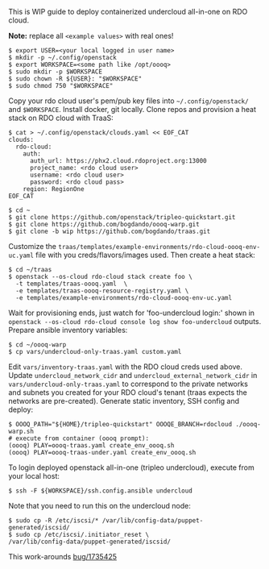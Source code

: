 This is WIP guide to deploy containerized undercloud all-in-one on RDO cloud.

**Note:** replace all `<example values>` with real ones!

```
$ export USER=<your local logged in user name>
$ mkdir -p ~/.config/openstack
$ export WORKSPACE=<some path like /opt/oooq>
$ sudo mkdir -p $WORKSPACE
$ sudo chown -R ${USER}: "$WORKSPACE"
$ sudo chmod 750 "$WORKSPACE"
```

Copy your rdo cloud user's pem/pub key files into `~/.config/openstack/`
and `$WORKSPACE`.
Install docker, git locally.
Clone repos and provision a heat stack on RDO cloud with TraaS:

```
$ cat > ~/.config/openstack/clouds.yaml << EOF_CAT
clouds:
  rdo-cloud:
    auth:
      auth_url: https://phx2.cloud.rdoproject.org:13000
      project_name: <rdo cloud user>
      username: <rdo cloud user>
      password: <rdo cloud pass>
    region: RegionOne
EOF_CAT

$ cd ~
$ git clone https://github.com/openstack/tripleo-quickstart.git
$ git clone https://github.com/bogdando/oooq-warp.git
$ git clone -b wip https://github.com/bogdando/traas.git
```
Customize the
`traas/templates/example-environments/rdo-cloud-oooq-env-uc.yaml`
file with you creds/flavors/images used. Then create a heat stack:
```
$ cd ~/traas
$ openstack --os-cloud rdo-cloud stack create foo \
  -t templates/traas-oooq.yaml  \
  -e templates/traas-oooq-resource-registry.yaml \
  -e templates/example-environments/rdo-cloud-oooq-env-uc.yaml
```

Wait for provisioning ends, just watch for 'foo-undercloud login:' shown in
`openstack --os-cloud rdo-cloud console log show foo-undercloud` outputs.
Prepare ansible inventory variables:

```
$ cd ~/oooq-warp
$ cp vars/undercloud-only-traas.yaml custom.yaml
```

Edit `vars/inventory-traas.yaml` with the RDO cloud creds used above.
Update `undercloud_network_cidr` and `undercloud_external_network_cidr`
in `vars/undercloud-only-traas.yaml` to correspond to the private networks and
subnets you created for your RDO cloud's tenant (traas expects the networks are
pre-created). Generate static inventory, SSH config and deploy:

```
$ OOOQ_PATH="${HOME}/tripleo-quickstart" OOOQE_BRANCH=rdocloud ./oooq-warp.sh
# execute from container (oooq prompt):
(oooq) PLAY=oooq-traas.yaml create_env_oooq.sh
(oooq) PLAY=oooq-traas-under.yaml create_env_oooq.sh
```

To login deployed openstack all-in-one (tripleo undercloud), execute from your
local host:

```
$ ssh -F ${WORKSPACE}/ssh.config.ansible undercloud
```

Note that you need to run this on the undercloud node:
```
$ sudo cp -R /etc/iscsi/* /var/lib/config-data/puppet-generated/iscsid/
$ sudo cp /etc/iscsi/.initiator_reset \
/var/lib/config-data/puppet-generated/iscsid/
```
This work-arounds
[bug/1735425](https://bugs.launchpad.net/tripleo/+bug/1735425)

